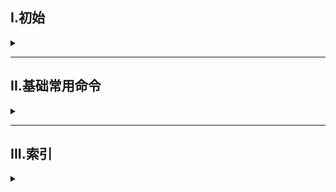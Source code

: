 ## I.初始

<details>
<summary> </summary>

### 简介
- MongoDB是一个高性能、无模式的文档型数据库，当初的设计就是用于简化开发和方便扩展，是NoSQL数据库产品的一种


### 应用场景
- 对象数据库高并发读写需求
- 对海量数据的高效率储存和访问需求
- 对数据库的高可扩展性和高可用性需求

### 启动与连接

**启动**
bin目录下执行
- `mongod --dbpath=数据存储路径`
- `mongod --config=conf配置文件路径`，配置文件必须配置数据存储路径

**Shell连接**
bin目录下执行
- `mongosh [--host <ip>] [--port <port>]` 

</details>

---

## II.基础常用命令

<details>
<summary> </summary>

### 数据库操作

| 命令              | 作用                                      |
| ----------------- | ----------------------------------------- |
| use 数据库名称    | 选择/创建数据库，当数据库不存在会自动创建 |
| show dbs          | 查看所有有权访问的数据库                  |
| db.dropDatabase() | 删除当前所选择的库                        |

数据库名需满足以下条件
- 不能是空字符串
- 不得含有空格 '.' '$' '/' '\' '\0'
- 全部小写
- 最多64字节

特殊数据库
- `admin` 从权限角度来看，这是root数据库。若将一个用户添加到这个数据库，这个用户自动继承所有数据库的权限。一些特定的服务器端命令也只能从这个数据库运行
- `local` 这个数据永远不会被复制，可以用来存储限于本地单台服务器的任意集合
- `config` 当Mongo用于分片设置时，config数据库在内部使用，用于保存分片的相关信息


### 集合操作

| 命令                          | 作用     |
| ----------------------------- | -------- |
| db.createCollection("集合名") | 创建集合 |
| db.集合名.drop()              | 删除集合 |

### 文档基本CRUD

**文档插入**

```
db.collection.insertOne(
    <document or array of documents>.
    {
        writeConcern: <document>,
        ordered: <boolean>
    }
) //单条插入
db.collection.insertMany(
    [<document 1>,<document 2>,...],
    {
        writeConcern: <document>,
        ordered: <boolean>
    }
) //多条插入
```
| 参数         | 类型              | 描述                                       |
| ------------ | ----------------- | ------------------------------------------ |
| document     | document or array | 要插入到集合种的文档或者文档数组(json格式) |
| ordered      | boolean           | 是否排序                                   |
| writeConcern | document          | 插入时性能、可靠性的级别                   |

例如：
```
db.my.insertOne(
    {
        "id":"100",
        "content":"你好"
    }
)
```

**查询**

`db.collection.find(<query>,[projection])`
| 参数       | 类型     | 描述                                                                                           |
| ---------- | -------- | ---------------------------------------------------------------------------------------------- |
| query      | document | 可选。使用查询运算符指定选择筛选器。若要返回集合中的所有文档，请省略此参数或传递空文档         |
| projection | document | 可选。指定要在与查询筛选器匹配的文档中返回的字段。若要返回匹配文档中的所有字段，请省略此参数。 |

示例：   
查找上文插入的文档  
`db.my.find()` 查看所有文档  
`db.my.find({id:'100'},{id:1})` 查找指定文档并只显示指定字段id

**更新**
```
db.collection.update(query,update,options)
```
- 覆盖更新，修改id为1的记录的一个字段，最终该文档只会剩下该字段  
  `db.collection.update({id:"1"},{a:NumberInt(100)})`  
- 局部修改，顾名思义,使用修改器\$set   
  ``db.collection.update({id:"1"},{$set{a:NumberInt(100)}})``
- 批量修改，修改所有满足条件的文档字段  
  `db.collection.update({id:"1"},{$set{a:NumberInt(100)}},{multi:true})`
- 列值增长，在原有值上进行变动，可使用\$inc来实现  
  `db.collection.update({id:"1"},{$inc{a:NumberInt(100)}})`

**删除**
`db.collection.remove(条件)`  
例如  
`db.my.remove({name:"张山"})`


### 分页查询

**统计查询**  
`db.collection.count(query,[option])`

**列表查询**  
`db.collection.find().skip().limit()`  
limit限制查询条数，skip跳过指定数据数

**排序查询**  
`db.collection.find().sort({key:1/-1})`  
1代表升序，-1代表降序

### 其他查询

**正则的复杂条件查询**  
MongoDB的模糊查询是通过正则表达式实现  
`db.collection.find({字段:/正则表达式/})`  
> 正则表达式相关可见于MySQL笔记中**XI.正则表达式**

**比较查询**  
`db.collection.find({字段:{$gt:value}})`  
| 操作符 | 描述 |
| ------ | ---- |
| $gt    | >    |
| $lt    | <    |
| $gte   | >=   |
| $lte   | <=   |
| &ne    | !=   |

**包含查询**  
`db.collection.find({字段:{$in:[value1,value2,...]}})`  
不包含使用\$nin

**条件查询**  
`db.collection.find({$and:[{numb:{$gt:NumberInt(700)}},{},{},..]})`  
\$and表并，\$or表或




</details>

---

## III.索引

<details>
<summary> </summary>

</details>